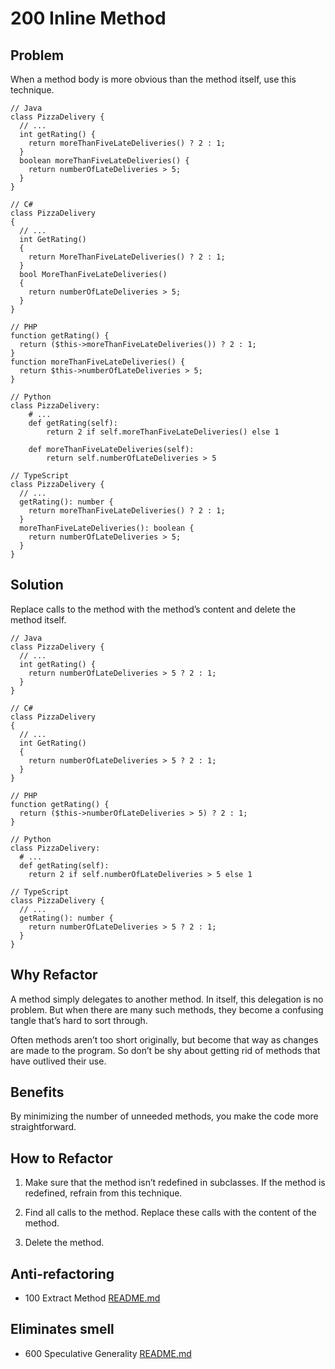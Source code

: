# 200 Inline Method

## Problem
When a method body is more obvious than the method itself, use this technique.

```
// Java
class PizzaDelivery {
  // ...
  int getRating() {
    return moreThanFiveLateDeliveries() ? 2 : 1;
  }
  boolean moreThanFiveLateDeliveries() {
    return numberOfLateDeliveries > 5;
  }
}
```

```
// C#
class PizzaDelivery 
{
  // ...
  int GetRating() 
  {
    return MoreThanFiveLateDeliveries() ? 2 : 1;
  }
  bool MoreThanFiveLateDeliveries() 
  {
    return numberOfLateDeliveries > 5;
  }
}
```

```
// PHP
function getRating() {
  return ($this->moreThanFiveLateDeliveries()) ? 2 : 1;
}
function moreThanFiveLateDeliveries() {
  return $this->numberOfLateDeliveries > 5;
}
```

```
// Python
class PizzaDelivery:
    # ...
    def getRating(self):
        return 2 if self.moreThanFiveLateDeliveries() else 1
  
    def moreThanFiveLateDeliveries(self):
        return self.numberOfLateDeliveries > 5
```

```
// TypeScript
class PizzaDelivery {
  // ...
  getRating(): number {
    return moreThanFiveLateDeliveries() ? 2 : 1;
  }
  moreThanFiveLateDeliveries(): boolean {
    return numberOfLateDeliveries > 5;
  }
}
```

## Solution
Replace calls to the method with the method’s content and delete the method itself.

```
// Java
class PizzaDelivery {
  // ...
  int getRating() {
    return numberOfLateDeliveries > 5 ? 2 : 1;
  }
}
```

```
// C#
class PizzaDelivery 
{
  // ...
  int GetRating() 
  {
    return numberOfLateDeliveries > 5 ? 2 : 1;
  }
}
```

```
// PHP
function getRating() {
  return ($this->numberOfLateDeliveries > 5) ? 2 : 1;
}
```

```
// Python
class PizzaDelivery:
  # ...
  def getRating(self):
    return 2 if self.numberOfLateDeliveries > 5 else 1
```

```
// TypeScript
class PizzaDelivery {
  // ...
  getRating(): number {
    return numberOfLateDeliveries > 5 ? 2 : 1;
  }
}
```

## Why Refactor
A method simply delegates to another method. In itself, this delegation is no problem. But when there are many such methods, they become a confusing tangle that’s hard to sort through.

Often methods aren’t too short originally, but become that way as changes are made to the program. So don’t be shy about getting rid of methods that have outlived their use.

## Benefits
By minimizing the number of unneeded methods, you make the code more straightforward.

## How to Refactor
1. Make sure that the method isn’t redefined in subclasses. If the method is redefined, refrain from this technique.

2. Find all calls to the method. Replace these calls with the content of the method.

3. Delete the method.

## Anti-refactoring
- 100 Extract Method [README.md](../100/README.md)

## Eliminates smell
- 600 Speculative Generality [README.md]()
